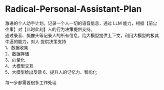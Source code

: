 # Radical-Personal-Assistant-Plan
  激进的个人助手计划。记录一个人一切的语音信息，通过 LLM 能力，根据【前尘往事】对【此时此刻】人的行为决策提供支持。  
  通过录音、摄像头等记录人的所有信息，给大模型提供上下文，利用大模型的极其牛逼的能力，对人 提供决策支持  
  1、数据收集  
  2、数据存储  
  3、向量化  
  4、大模型交互  
  5、大模型给出反馈
  6、提升人的记忆力、智能化  

  每一步都需要很多工作处理  
